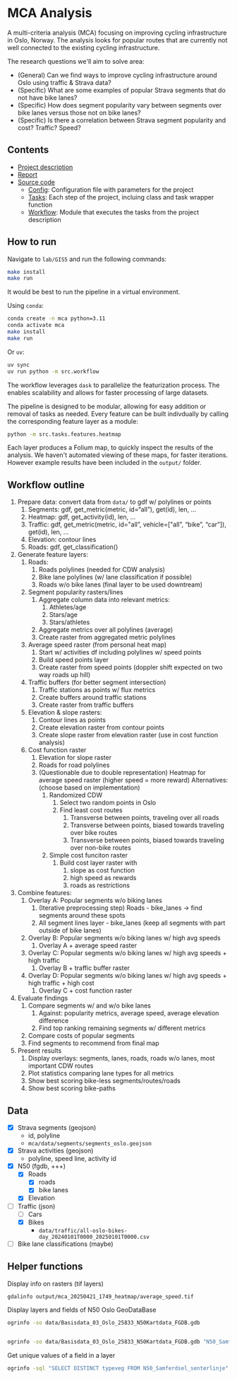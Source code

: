 # MCA Analysis

A multi-criteria analysis (MCA) focusing on improving cycling infrastructure in Oslo, Norway. 
The analysis looks for popular routes that are currently not well connected to the existing cycling infrastructure.


The research questions we'll aim to solve area:
- (General) Can we find ways to improve cycling infrastructure around Oslo using traffic & Strava data?
- (Specific) What are some examples of popular Strava segments that do not have bike lanes?
- (Specific) How does segment popularity vary between segments over bike lanes versus those not on bike lanes?
- (Specific) Is there a correlation between Strava segment popularity and cost? Traffic? Speed?


## Contents
- [Project description](GIS5_DEM_analysis.pdf)
- [Report](Halvorsen_GEO4460_GIS5_DEM_generation.pdf)
- [Source code](src/)
    - [Config](src/config.py): Configuration file with parameters for the project
    - [Tasks](tasks/): Each step of the project, incluing class and task wrapper function
    - [Workflow](src/workflow.py): Module that executes the tasks from the project description


## How to run
Navigate to `lab/GIS5` and run the following commands:
```bash
make install
make run
```

It would be best to run the pipeline in a virtual environment.

Using `conda`:
```bash
conda create -n mca python=3.11
conda activate mca
make install
make run
```

Or `uv`:
```bash
uv sync
uv run python -m src.workflow
```

The workflow leverages `dask` to parallelize the featurization process. 
The enables scalability and allows for faster processing of large datasets.

The pipeline is designed to be modular, allowing for easy addition or removal of tasks as needed.
Every feature can be built indivdually by calling the corresponding feature layer as a module:
```bash
python -m src.tasks.features.heatmap
```

Each layer produces a Folium map, to quickly inspect the results of the analysis.
We haven't automated viewing of these maps, for faster iterations.
However example results have been included in the `output/` folder.





## Workflow outline
1. Prepare data: convert data from `data/` to gdf w/ polylines or points
    1. Segments: gdf, get_metric(metric, id=“all”), get(id), len, …
    2. Heatmap: gdf, get_activity(id), len, …
    3. Traffic: gdf, get_metric(metric, id="all”, vehicle=["all”, “bike”, “car”]), get(id), len, … 
    4. Elevation: contour lines
    5. Roads: gdf, get_classification()
2. Generate feature layers:
    1. Roads:
        1. Roads polylines (needed for CDW analysis)
        2. Bike lane polylines (w/ lane classification if possible)
        3. Roads w/o bike lanes (final layer to be used downtream)
    2. Segment popularity rasters/lines
        1. Aggregate column data into relevant metrics:
            1. Athletes/age
            2. Stars/age
            3. Stars/athletes
        2. Aggregate metrics over all polylines (average)
        3. Create raster from aggregated metric polylines 
    3. Average speed raster (from personal heat map)
        1. Start w/ activities df including polylines w/ speed points
        2. Build speed points layer
        3. Create raster from speed points (doppler shift expected on two way roads up hill)
    4. Traffic buffers (for better segment intersection)
        1. Traffic stations as points w/ flux metrics
        2. Create buffers around traffic stations
        3. Create raster from traffic buffers
    5. Elevation & slope rasters:
        1. Contour lines as points
        3. Create elevation raster from contour points 
        4. Create slope raster from elevation raster (use in cost function analysis)
    6. Cost function raster
        1. Elevation for slope raster
        2. Roads for road polylines 
        3. (Questionable due to double representation) Heatmap for average speed raster (higher speed = more reward)
        Alternatives: (choose based on implementation)
            1. Randomized CDW 
                1. Select two random points in Oslo
                2. Find least cost routes
                    1. Transverse between points, traveling over all roads
                    2. Transverse between points, biased towards traveling over bike routes
                    3. Transverse between points, biased towards traveling over non-bike routes
            2. Simple cost funciton raster
                1. Build cost layer raster with 
                    1. slope as cost function
                    2. high speed as rewards
                    3. roads as restrictions
3. Combine features:
    1. Overlay A: Popular segments w/o biking lanes
        1. (Iterative preprocessing step) Roads - bike_lanes -> find segments around these spots
        2. All segment lines layer - bike_lanes (keep all segments with part outside of bike lanes)
    2. Overlay B: Popular segments w/o biking lanes w/ high avg speeds
        1. Overlay A + average speed raster
    3. Overlay C: Popular segments w/o biking lanes w/ high avg speeds + high traffic
        1. Overlay B + traffic buffer raster
    4. Overlay D: Popular segments w/o biking lanes w/ high avg speeds + high traffic + high cost
        1. Overlay C + cost function raster
4. Evaluate findings
    1. Compare segments w/ and w/o bike lanes
        1. Against: popularity metrics, average speed, average elevation difference
        2. Find top ranking remaining segments w/ different metrics
    2. Compare costs of popular segments
    3. Find segments to recommend from final map
5. Present results
    1. Display overlays: segments, lanes, roads, roads w/o lanes, most important CDW routes 
    2. Plot statistics comparing lane types for all metrics 
    3. Show best scoring bike-less segments/routes/roads
    4. Show best scoring bike-paths


## Data

- [x] Strava segments (geojson)
    - id, polyline 
    - `mca/data/segments/segments_oslo.geojson`
- [x]  Strava activities (geojson)
    - polyline, speed line, activity id
- [x]  N50 (fgdb, +++)
    - [x]  Roads
        - [x]  roads
        - [x]  bike lanes
    - [x]  Elevation
- [ ]  Traffic (json)
    - [ ]  Cars
    - [x]  Bikes 
        - `data/traffic/all-oslo-bikes-day_20240101T0000_20250101T0000.csv`
- [ ]  Bike lane classifications (maybe)

<!-- TODO: update w/ source references -->
<!-- TODO update with correct dataset names -->

## Helper functions
Display info on rasters (tif layers)
```bash
gdalinfo output/mca_20250421_1749_heatmap/average_speed.tif
```

Display layers and fields of N50 Oslo GeoDataBase
```bash
ogrinfo -so data/Basisdata_03_Oslo_25833_N50Kartdata_FGDB.gdb


ogrinfo -so data/Basisdata_03_Oslo_25833_N50Kartdata_FGDB.gdb "N50_Samferdsel_senterlinje"
```

Get unique values of a field in a layer
```bash
ogrinfo -sql "SELECT DISTINCT typeveg FROM N50_Samferdsel_senterlinje" data/Basisdata_03_Oslo_25833_N50Kartdata_FGDB.gdb
```
